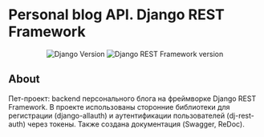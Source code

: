<h1>Personal blog API. Django REST Framework</h1>

<p align="center">
   <img src="https://img.shields.io/badge/Django-4.2.8-blue" alt="Django Version">
   <img src="https://img.shields.io/badge/DRF-3.14.0-8A2BE2" alt="Django REST Framework version">
</p>

## About

Пет-проект: backend персонального блога на фреймворке Django REST Framework. В проекте использованы сторонние библиотеки для регистрации (django-allauth) и аутентификации пользователей (dj-rest-auth) через токены. Также создана документация (Swagger, ReDoc).
